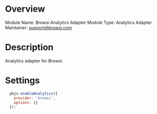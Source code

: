 # Overview

Module Name: Browsi Analytics Adapter
Module Type: Analytics Adapter
Maintainer: support@browsi.com

# Description

Analytics adapter for Browsi.

# Settings

```js
  pbjs.enableAnalytics({
    provider: 'browsi',
    options: {}
  });
```

